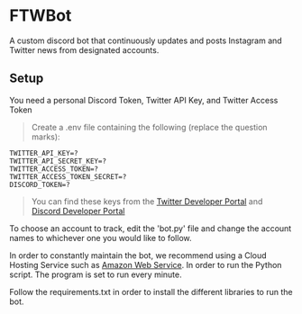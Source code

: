 # FTWBot

A custom discord bot that continuously updates and posts Instagram and Twitter news from designated accounts.

Setup
---
You need a personal Discord Token, Twitter API Key, and Twitter Access Token
>Create a .env file containing the following (replace the question marks):
```
TWITTER_API_KEY=?
TWITTER_API_SECRET_KEY=?
TWITTER_ACCESS_TOKEN=?
TWITTER_ACCESS_TOKEN_SECRET=?
DISCORD_TOKEN=?
```
>You can find these keys from the [Twitter Developer Portal](https://developer.twitter.com/en/portal/petition/essential/basic-info) and [Discord Developer Portal](https://discord.com/developers/docs/intro)

To choose an account to track, edit the 'bot.py' file and change the account names to whichever one you would like to follow.

In order to constantly maintain the bot, we recommend using a Cloud Hosting Service such as [Amazon Web Service](https://aws.amazon.com/). In order to run the Python script. The program is set to run every minute.

Follow the requirements.txt in order to install the different libraries to run the bot.
